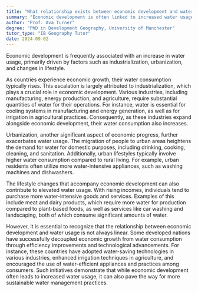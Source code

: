 ```yaml
---
title: "What relationship exists between economic development and water usage?"
summary: "Economic development is often linked to increased water usage due to industrialisation, urbanisation, and lifestyle changes."
author: "Prof. Ava Turner"
degree: "PhD in Development Geography, University of Manchester"
tutor_type: "IB Geography Tutor"
date: 2024-09-02
---
```


Economic development is frequently associated with an increase in water usage, primarily driven by factors such as industrialization, urbanization, and changes in lifestyle.

As countries experience economic growth, their water consumption typically rises. This escalation is largely attributed to industrialization, which plays a crucial role in economic development. Various industries, including manufacturing, energy production, and agriculture, require substantial quantities of water for their operations. For instance, water is essential for cooling systems in manufacturing and energy generation, as well as for irrigation in agricultural practices. Consequently, as these industries expand alongside economic development, their water consumption also increases.

Urbanization, another significant aspect of economic progress, further exacerbates water usage. The migration of people to urban areas heightens the demand for water for domestic purposes, including drinking, cooking, cleaning, and sanitation. Additionally, urban lifestyles typically involve higher water consumption compared to rural living. For example, urban residents often utilize more water-intensive appliances, such as washing machines and dishwashers.

The lifestyle changes that accompany economic development can also contribute to elevated water usage. With rising incomes, individuals tend to purchase more water-intensive goods and services. Examples of this include meat and dairy products, which require more water for production compared to plant-based foods, as well as services like car washing and landscaping, both of which consume significant amounts of water.

However, it is essential to recognize that the relationship between economic development and water usage is not always linear. Some developed nations have successfully decoupled economic growth from water consumption through efficiency improvements and technological advancements. For instance, these countries have adopted water-saving technologies in various industries, enhanced irrigation techniques in agriculture, and encouraged the use of water-efficient appliances and practices among consumers. Such initiatives demonstrate that while economic development often leads to increased water usage, it can also pave the way for more sustainable water management practices.
    
